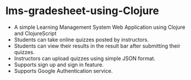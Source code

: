 # lms-gradesheet-using-Clojure
- A simple Learning Management System Web Application using Clojure and ClojureScript 
- Students can take online quizzes posted by instructors.
- Students can view their results in the result bar after submitting their quizzes.
- Instructors can upload quizzes using simple JSON format.
- Supports sign up and sign in feature.
- Supports Google Authentication service. 

